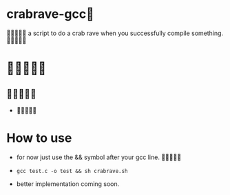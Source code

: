 # crabrave-gcc🦀
🦀🦀🦀🦀🦀 a script to do a crab rave when you successfully compile something. 🦀🦀🦀🦀🦀

# 🦀🦀🦀🦀🦀

## 🦀🦀🦀🦀🦀
- 🦀🦀🦀🦀🦀

# How to use
  - for now just use the && symbol after your gcc line.  🦀🦀🦀🦀🦀
  - ```
    gcc test.c -o test && sh crabrave.sh
    ```
  - better implementation coming soon. 
  



